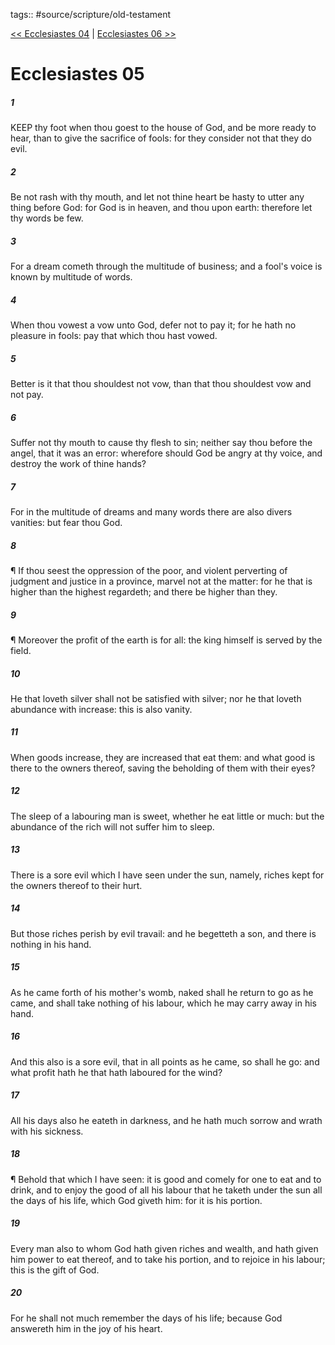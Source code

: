 tags:: #source/scripture/old-testament

[<< Ecclesiastes 04](source/scripture/old-testament/21_Ecclesiastes/Ecclesiastes_04.md) | [Ecclesiastes 06 >>](source/scripture/old-testament/21_Ecclesiastes/Ecclesiastes_06.md)

# Ecclesiastes 05

##### 1

KEEP thy foot when thou goest to the house of God, and be more ready to hear, than to give the sacrifice of fools: for they consider not that they do evil.

##### 2

Be not rash with thy mouth, and let not thine heart be hasty to utter any thing before God: for God is in heaven, and thou upon earth: therefore let thy words be few.

##### 3

For a dream cometh through the multitude of business; and a fool's voice is known by multitude of words.

##### 4

When thou vowest a vow unto God, defer not to pay it; for he hath no pleasure in fools: pay that which thou hast vowed.

##### 5

Better is it that thou shouldest not vow, than that thou shouldest vow and not pay.

##### 6

Suffer not thy mouth to cause thy flesh to sin; neither say thou before the angel, that it was an error: wherefore should God be angry at thy voice, and destroy the work of thine hands?

##### 7

For in the multitude of dreams and many words there are also divers vanities: but fear thou God.

##### 8

¶ If thou seest the oppression of the poor, and violent perverting of judgment and justice in a province, marvel not at the matter: for he that is higher than the highest regardeth; and there be higher than they.

##### 9

¶ Moreover the profit of the earth is for all: the king himself is served by the field.

##### 10

He that loveth silver shall not be satisfied with silver; nor he that loveth abundance with increase: this is also vanity.

##### 11

When goods increase, they are increased that eat them: and what good is there to the owners thereof, saving the beholding of them with their eyes?

##### 12

The sleep of a labouring man is sweet, whether he eat little or much: but the abundance of the rich will not suffer him to sleep.

##### 13

There is a sore evil which I have seen under the sun, namely, riches kept for the owners thereof to their hurt.

##### 14

But those riches perish by evil travail: and he begetteth a son, and there is nothing in his hand.

##### 15

As he came forth of his mother's womb, naked shall he return to go as he came, and shall take nothing of his labour, which he may carry away in his hand.

##### 16

And this also is a sore evil, that in all points as he came, so shall he go: and what profit hath he that hath laboured for the wind?

##### 17

All his days also he eateth in darkness, and he hath much sorrow and wrath with his sickness.

##### 18

¶ Behold that which I have seen: it is good and comely for one to eat and to drink, and to enjoy the good of all his labour that he taketh under the sun all the days of his life, which God giveth him: for it is his portion.

##### 19

Every man also to whom God hath given riches and wealth, and hath given him power to eat thereof, and to take his portion, and to rejoice in his labour; this is the gift of God.

##### 20

For he shall not much remember the days of his life; because God answereth him in the joy of his heart.
